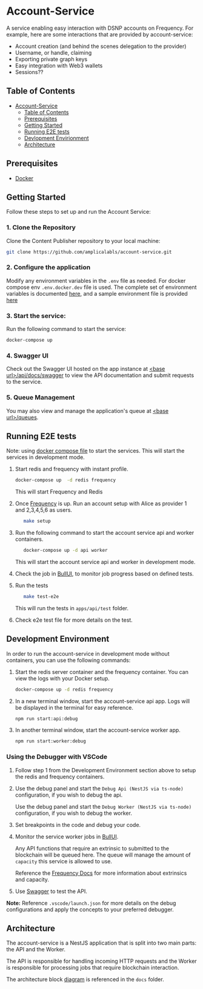 # Account-Service

A service enabling easy interaction with DSNP accounts on Frequency.
For example, here are some interactions that are provided by account-service:

- Account creation (and behind the scenes delegation to the provider)
- Username, or handle, claiming
- Exporting private graph keys
- Easy integration with Web3 wallets
- Sessions??

## Table of Contents

- [Account-Service](#account-service)
  - [Table of Contents](#table-of-contents)
  - [Prerequisites](#prerequisites)
  - [Getting Started](#getting-started)
  - [Running E2E tests](#running-e2e-tests)
  - [Devlopment Envirionment](#development-environment)
  - [Architecture](#architecture)

## Prerequisites

- [Docker](https://docs.docker.com/get-docker/)

## Getting Started

Follow these steps to set up and run the Account Service:

### 1. Clone the Repository

Clone the Content Publisher repository to your local machine:

```bash
git clone https://github.com/amplicalabls/account-service.git
```

### 2. Configure the application
Modify any environment variables in the `.env` file as needed. For docker compose env `.env.docker.dev` file is used. The complete set of environment variables is documented [here](./ENVIRONMENT.md), and a sample environment file is provided [here](./env.template)

### 3. Start the service:
Run the following command to start the service:
```bash
docker-compose up
```

### 4. Swagger UI
Check out the Swagger UI hosted on the app instance at [\<base url>/api/docs/swagger](http://localhost:3000/api/docs/swagger) to view the API documentation and submit requests to the service.

### 5. Queue Management
You may also view and manage the application's queue at [\<base url>/queues](http://localhost:3000/queues).

## Running E2E tests

Note: using [docker compose file](docker-compose.yaml) to start the services. This will start the services in development mode.

1. Start redis and frequency with instant profile.

   ```bash
   docker-compose up  -d redis frequency
   ```

   This will start Frequency and Redis

2. Once [Frequency](https://polkadot.js.org/apps/?rpc=ws%3A%2F%2F127.0.0.1%3A9944#/explorer) is up. Run an account setup with Alice as provider 1 and 2,3,4,5,6 as users.

      ```bash
         make setup
      ```

3. Run the following command to start the account service api and worker containers.

   ```bash
      docker-compose up -d api worker
   ```

   This will start the account service api and worker in development mode.

4. Check the job in [BullUI](http://0.0.0.0:3000/queues/), to monitor job progress based on defined tests.

5. Run the tests

   ```bash
      make test-e2e
   ```

   This will run the tests in `apps/api/test` folder.

6. Check e2e test file for more details on the test.

## Development Environment

In order to run the account-service in development mode without containers, you can use the following commands:

1. Start the redis server container and the frequency container. You can view the logs with your Docker setup.

   ```bash
   docker-compose up -d redis frequency
   ```

2. In a new terminal window, start the account-service api app. Logs will be displayed in the terminal for easy reference.

    ```bash
    npm run start:api:debug
    ```

3. In another terminal window, start the account-service worker app.

    ```bash
    npm run start:worker:debug
    ```

### Using the Debugger with VSCode

1. Follow step 1 from the Development Environment section above to setup the redis and frequency containers.

2. Use the debug panel and start the `Debug Api (NestJS via ts-node)` configuration, if you wish to debug the api.

   Use the debug panel and start the `Debug Worker (NestJS via ts-node)` configuration, if you wish to debug the worker.

3. Set breakpoints in the code and debug your code.

4. Monitor the service worker jobs in [BullUI](http://0.0.0.0:3000/queues/).

   Any API functions that require an extrinsic to submitted to the blockchain will be queued here. The queue will manage the amount of `capacity` this service is allowed to use.

   Reference the [Frequency Docs](https://docs.frequency.xyz/) for more information about extrinsics and capacity.

5. Use [Swagger](http://0.0.0.0:3000/api/docs/swagger) to test the API.

**Note:** Reference `.vscode/launch.json` for more details on the debug configurations and apply the concepts to your preferred debugger.

## Architecture

The account-service is a NestJS application that is split into two main parts: the API and the Worker.

The API is responsible for handling incoming HTTP requests and the Worker is responsible for processing jobs that require blockchain interaction.

The architecture block [diagram](./docs/account_service_arch.drawio) is referenced in the `docs` folder.
